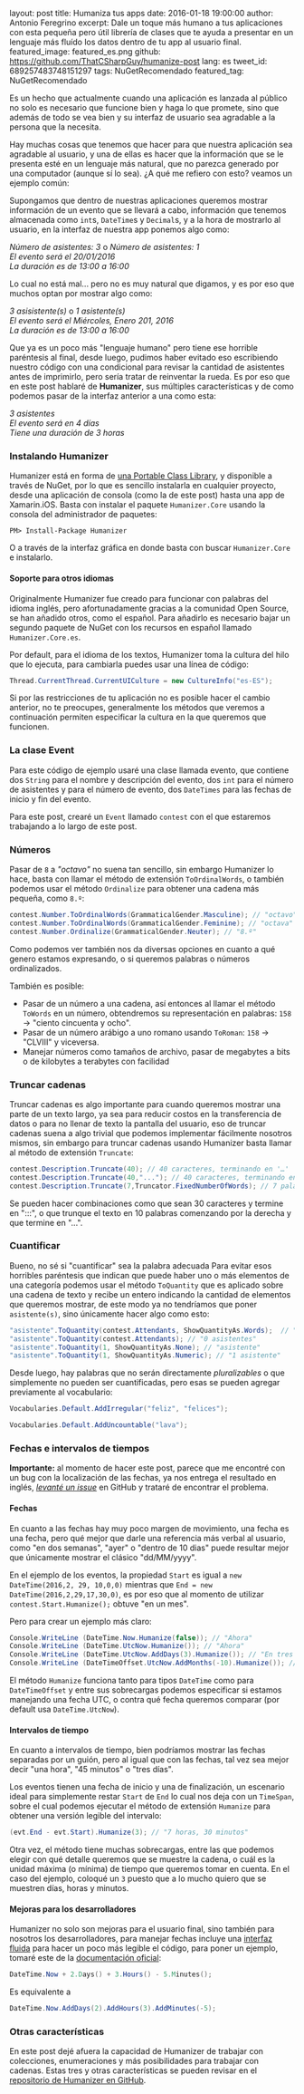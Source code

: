 layout: post
title: Humaniza tus apps
date: 2016-01-18 19:00:00
author: Antonio Feregrino
excerpt: Dale un toque más humano a tus aplicaciones con esta pequeña pero útil librería de clases que te ayuda a presentar en un lenguaje más fluído los datos dentro de tu app al usuario final.
featured_image: featured_es.png
github: https://github.com/ThatCSharpGuy/humanize-post
lang: es
tweet_id: 689257483748151297
tags: NuGetRecomendado
featured_tag: NuGetRecomendado

Es un hecho que actualmente cuando una aplicación es lanzada al público no solo es necesario que funcione bien y haga lo que promete, sino que además de todo se vea bien y su interfaz de usuario sea agradable a la persona que la necesita.  

Hay muchas cosas que tenemos que hacer para que nuestra aplicación sea agradable al usuario, y una de ellas es hacer que la información que se le presenta esté en un lenguaje más natural, que no parezca generado por una computador (aunque sí lo sea). ¿A qué me refiero con esto? veamos un ejemplo común:

Supongamos que dentro de nuestras aplicaciones queremos mostrar información de un evento que se llevará a cabo, información que tenemos almacenada como `int`s, `DateTime`s y `Decimal`s, y a la hora de mostrarlo al usuario, en la interfaz de nuestra app ponemos algo como:  
  
*Número de asistentes: 3* o *Número de asistentes: 1*  
*El evento será el 20/01/2016*  
*La duración es de 13:00 a 16:00* 
  
Lo cual no está mal... pero no es muy natural que digamos, y es por eso que muchos optan por mostrar algo como:

*3 asisistente(s)* o *1 asistente(s)*    
*El evento será el Miércoles, Enero 201, 2016*  
*La duración es de 13:00 a 16:00* 

Que ya es un poco más "lenguaje humano" pero tiene ese horrible paréntesis al final, desde luego, pudimos haber evitado eso escribiendo nuestro código con una condicional para revisar la cantidad de asistentes antes de imprimirlo, pero sería tratar de reinventar la rueda. Es por eso que en este post hablaré de **Humanizer**, sus múltiples características y de como podemos pasar de la interfaz anterior a una como esta:  

*3 asistentes*  
*El evento será en 4 días*    
*Tiene una duración de 3 horas*  

### Instalando Humanizer  
Humanizer está en forma de [una Portable Class Library](/post/que-son-portable-class-library/), y disponible a través de NuGet, por lo que es sencillo instalarla en cualquier proyecto, desde una aplicación de consola (como la de este post) hasta una app de Xamarin.iOS. Basta con instalar el paquete `Humanizer.Core` usando la consola del administrador de paquetes:  

```  
PM> Install-Package Humanizer
```  

O a través de la interfaz gráfica en donde basta con buscar `Humanizer.Core` e instalarlo.

#### Soporte para otros idiomas
Originalmente Humanizer fue creado para funcionar con palabras del idioma inglés, pero afortunadamente gracias a la comunidad Open Source, se han añadido otros, como el español. Para añadirlo es necesario bajar un segundo paquete de NuGet con los recursos en español llamado `Humanizer.Core.es`.

Por default, para el idioma de los textos, Humanizer toma la cultura del hilo que lo ejecuta, para cambiarla puedes usar una línea de código:

```csharp  
Thread.CurrentThread.CurrentUICulture = new CultureInfo("es-ES");
```  

Si por las restricciones de tu aplicación no es posible hacer el cambio anterior, no te preocupes, generalmente los métodos que veremos a continuación permiten especificar la cultura en la que queremos que funcionen.

### La clase Event
Para este código de ejemplo usaré una clase llamada evento, que contiene dos `String` para el nombre y descripción del evento, dos `int` para el número de asistentes y para el número de evento, dos `DateTimes` para las fechas de inicio y fin del evento.  

Para este post, crearé un `Event` llamado `contest` con el que estaremos trabajando a lo largo de este post.

### Números 
Pasar de `8` a *"octavo"* no suena tan sencillo, sin embargo Humanizer lo hace, basta con llamar el método de extensión `ToOrdinalWords`, o también podemos usar el método `Ordinalize` para obtener una cadena más pequeña, como `8.º`:

```csharp  
contest.Number.ToOrdinalWords(GrammaticalGender.Masculine); // "octavo"
contest.Number.ToOrdinalWords(GrammaticalGender.Feminine); // "octava"
contest.Number.Ordinalize(GrammaticalGender.Neuter); // "8.º"
```  
  
Como podemos ver también nos da diversas opciones en cuanto a qué genero estamos expresando, o si queremos palabras o números ordinalizados.  
  
También es posible:  

 - Pasar de un número a una cadena, así entonces al llamar el método `ToWords` en un número, obtendremos su representación en palabras: `158` → "ciento cincuenta y ocho".
 - Pasar de un número arábigo a uno romano usando `ToRoman`: `158` → "CLVIII" y viceversa.
 - Manejar números como tamaños de archivo, pasar de megabytes a bits o de kilobytes a terabytes con facilidad
  
### Truncar cadenas 
Truncar cadenas es algo importante para cuando queremos mostrar una parte de un texto largo, ya sea para reducir costos en la transferencia de datos o para no llenar de texto la pantalla del usuario, eso de truncar cadenas suena a algo trivial que podemos implementar fácilmente nosotros mismos, sin embargo para truncar cadenas usando Humanizer basta llamar al método de extensión `Truncate`:  

```csharp  
contest.Description.Truncate(40); // 40 caracteres, terminando en '…' 
contest.Description.Truncate(40,"..."); // 40 caracteres, terminando en "..."
contest.Description.Truncate(7,Truncator.FixedNumberOfWords); // 7 palabras, terminando en '…'
```  

Se pueden hacer combinaciones como que sean 30 caracteres y termine en ":::", o que trunque el texto en 10 palabras comenzando por la derecha y que termine en "...".   

### Cuantificar
Bueno, no sé si "cuantificar" sea la palabra adecuada
Para evitar esos horribles paréntesis que indican que puede haber uno o más elementos de una categoría podemos usar el método `ToQuantity` que es aplicado sobre una cadena de texto y recibe un entero indicando la cantidad de elementos que queremos mostrar, de este modo ya no tendríamos que poner `asistente(s)`, sino únicamente hacer algo como esto:


```csharp  
"asistente".ToQuantity(contest.Attendants, ShowQuantityAs.Words);  // "cero asistentes".
"asistente".ToQuantity(contest.Attendants); // "0 asistentes"
"asistente".ToQuantity(1, ShowQuantityAs.None); // "asistente"
"asistente".ToQuantity(1, ShowQuantityAs.Numeric); // "1 asistente" 
```  

Desde luego, hay palabras que no serán directamente *pluralizables* o que simplemente no pueden ser cuantificadas, pero esas se pueden agregar previamente al vocabulario:

```csharp  
Vocabularies.Default.AddIrregular("feliz", "felices");

Vocabularies.Default.AddUncountable("lava");
```  

### Fechas e intervalos de tiempos  
<b>Importante:</b> al momento de hacer este post, parece que me encontré con un bug con la localización de las fechas, ya nos entrega el resultado en inglés, <a href="https://github.com/Humanizr/Humanizer/issues/513" target="_blank" rel="nofollow"><i>levanté un issue</i></a> en GitHub y trataré de encontrar el problema.
  
#### Fechas
En cuanto a las fechas hay muy poco margen de movimiento, una fecha es una fecha, pero qué mejor que darle una referencia más verbal al usuario, como "en dos semanas", "ayer" o "dentro de 10 dias" puede resultar mejor que únicamente mostrar el clásico "dd/MM/yyyy". 

En el ejemplo de los eventos, la propiedad `Start` es igual a `new DateTime(2016,2, 29, 10,0,0)` mientras que `End = new DateTime(2016,2,29,17,30,0)`, es por eso que al momento de utilizar `contest.Start.Humanize();` obtuve "en un mes".  
  
Pero para crear un ejemplo más claro:  

```csharp  
Console.WriteLine (DateTime.Now.Humanize(false)); // "Ahora"
Console.WriteLine (DateTime.UtcNow.Humanize()); // "Ahora"
Console.WriteLine (DateTime.UtcNow.AddDays(3).Humanize()); // "En tres días"
Console.WriteLine (DateTimeOffset.UtcNow.AddMonths(-10).Humanize()); // "Hace 10 meses"
```  

El método `Humanize` funciona tanto para tipos `DateTime` como para `DateTimeOffset` y entre sus sobrecargas podemos especificar si estamos manejando una fecha UTC, o contra qué fecha queremos comparar (por default usa `DateTime.UtcNow`).  

#### Intervalos de tiempo
En cuanto a intervalos de tiempo, bien podríamos mostrar las fechas separadas por un guión, pero al igual que con las fechas, tal vez sea mejor decir "una hora", "45 minutos" o "tres días".

Los eventos tienen una fecha de inicio y una de finalización, un escenario ideal para simplemente restar `Start` de `End` lo cual nos deja con un `TimeSpan`, sobre el cual podemos ejecutar el método de extensión `Humanize` para obtener una versión legible del intervalo:

```csharp  
(evt.End - evt.Start).Humanize(3); // "7 horas, 30 minutos"
```  

Otra vez, el método tiene muchas sobrecargas, entre las que podemos elegir con qué detalle queremos que se muestre la cadena, o cuál es la unidad máxima (o mínima) de tiempo que queremos tomar en cuenta. En el caso del ejemplo, coloqué un  `3` puesto que a lo mucho quiero que se muestren días, horas y minutos.  

#### Mejoras para los desarrolladores
Humanizer no solo son mejoras para el usuario final, sino también para nosotros los desarrolladores, para manejar fechas incluye una <a href="https://es.wikipedia.org/wiki/Interfaz_fluida" target="_blank" rel="nofollow">interfaz fluida</a> para hacer un poco más legible el código, para poner un ejemplo, tomaré este de la <a href="https://github.com/Humanizr/Humanizer#fluent-date" target="_blank" rel="nofollow">documentación oficial</a>:

```csharp  
DateTime.Now + 2.Days() + 3.Hours() - 5.Minutes();
```  

Es equivalente a 

```csharp  
DateTime.Now.AddDays(2).AddHours(3).AddMinutes(-5);
```  

### Otras características  
En este post dejé afuera la capacidad de Humanizer de trabajar con colecciones, enumeraciones y más posibilidades para trabajar con cadenas. Estas tres y otras características se pueden revisar en el <a href="https://github.com/Humanizr/Humanizer#table-of-contents" target="_blank" rel="nofollow">repositorio de Humanizer en GitHub</a>. 
